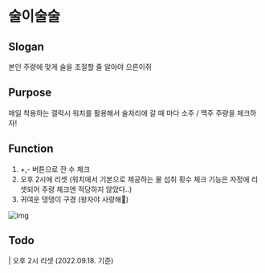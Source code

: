 # 술이술술

## Slogan
본인 주량에 맞게 술을 조절할 줄 알아야 으른이쥐

## Purpose
매일 착용하는 갤럭시 워치를 활용해서 술자리에 갈 때 마다 소주 / 맥주 주량을 체크하자!

## Function
1. +,- 버튼으로 잔 수 체크
2. 오후 2시에 리셋 (워치에서 기본으로 제공하는 물 섭취 횟수 체크 기능은 자정에 리셋되어 주량 체크엔 적당하지 않았다..)
3. 귀여운 댕댕이 구경 (왕자야 사랑해:sparkling_heart:)

![img](https://user-images.githubusercontent.com/59291066/190866659-a0b1e04a-bd65-4e01-bb09-ec3e110badb6.png)

## Todo
| 오후 2시 리셋 (2022.09.18. 기준)
